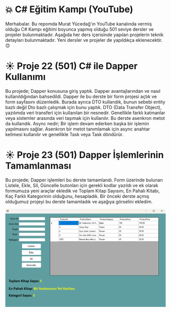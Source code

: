 # :boom: C# Eğitim Kampı (YouTube)

Merhabalar. Bu repomda Murat Yücedağ'ın YouTube kanalında vermiş olduğu C# Kampı eğitimi boyunca yapmış olduğu 501 seviye dersler ve projeler bulunmaktadır. Aşağıda her ders içerisinde yapılan projelerin teknik detayları bulunmaktadır. Yeni dersler ve projeler de yapıldıkça eklenecektir. :blush: 


# :sunny: Proje 22 (501) C# ile Dapper Kullanımı
Bu projede; Dapper konusuna giriş yaptık. Dapper avantajlarından ve nasıl kullanıldığından bahsedildi. Dapper ile bu derste bir form projesi açtık ve form sayfasını düzenledik. Burada ayrıca DTO kullandık, bunun sebebi entity bazlı değil Dto bazlı çalışmak için bunu yaptık.  DTO (Data Transfer Object), yazılımda veri transferi için kullanılan bir nesnedir. Genellikle farklı katmanlar veya sistemler arasında veri taşımak için kullanılır. Bu derste asenkron metot da kullandık. Async nedir; Bir işlem devam ederken başka bir işlemin yapılmasını sağlar. Asenkron bir metot tanımlamak için async anahtar kelimesi kullanılır ve genellikle Task veya Task<T> döndürür.   

# :sunny: Proje 23 (501) Dapper İşlemlerinin Tamamlanması
Bu projede; Dapper işlemleri bu derste tamamlandı. Form üzerinde bulunan Listele, Ekle, Sil, Güncelle butonları için gerekli kodlar yazıldı ve ek olarak formumuza yeni araçlar ekledik ve Toplam Kitap Sayısını, En Pahalı Kitabı, Kaç Farklı Kategorinin olduğunu, hesapladık. Bir önceki derste açmış olduğumuz projeyi bu derste tamamladık ve aşağıya görselini ekledim. 

![FrmDapper](https://github.com/DemirbasAlperen/CSharpEgitimKampi501/blob/master/FrmDapper.png)


